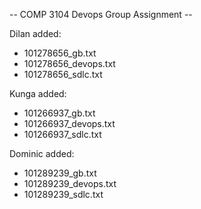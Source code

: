 -- COMP 3104 Devops Group Assignment --

Dilan added:
+ 101278656_gb.txt
+ 101278656_devops.txt
+ 101278656_sdlc.txt

Kunga added:
+ 101266937_gb.txt
+ 101266937_devops.txt
+ 101266937_sdlc.txt

Dominic added:
+ 101289239_gb.txt
+ 101289239_devops.txt
+ 101289239_sdlc.txt